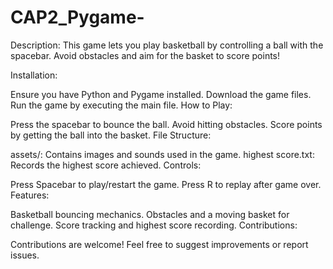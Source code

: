 ﻿# CAP2_Pygame-
Description:
This game lets you play basketball by controlling a ball with the spacebar. Avoid obstacles and aim for the basket to score points!

Installation:

Ensure you have Python and Pygame installed.
Download the game files.
Run the game by executing the main file.
How to Play:

Press the spacebar to bounce the ball.
Avoid hitting obstacles.
Score points by getting the ball into the basket.
File Structure:

assets/: Contains images and sounds used in the game.
highest score.txt: Records the highest score achieved.
Controls:

Press Spacebar to play/restart the game.
Press R to replay after game over.
Features:

Basketball bouncing mechanics.
Obstacles and a moving basket for challenge.
Score tracking and highest score recording.
Contributions:

Contributions are welcome! Feel free to suggest improvements or report issues.
